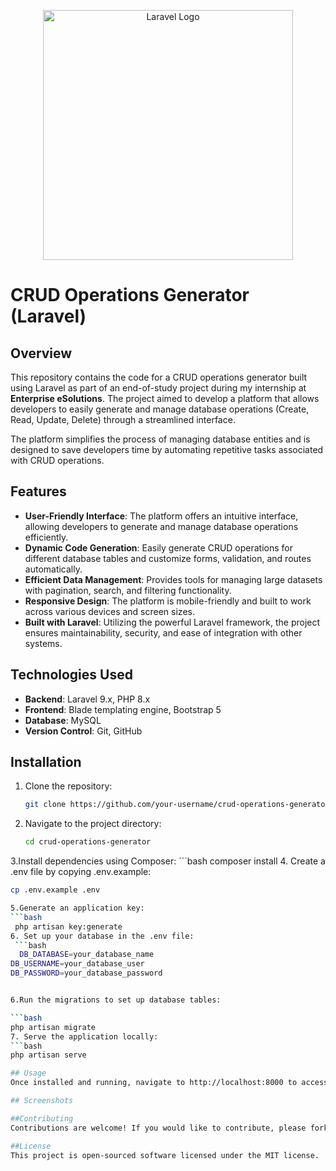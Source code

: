 <p align="center">
<a href="https://laravel.com" target="_blank">
<img src="https://raw.githubusercontent.com/laravel/art/master/logo-lockup/5%20SVG/2%20CMYK/1%20Full%20Color/laravel-logolockup-cmyk-red.svg" width="400" alt="Laravel Logo">
</a>
</p>

# CRUD Operations Generator (Laravel)

## Overview

This repository contains the code for a CRUD operations generator built using Laravel as part of an end-of-study project during my internship at **Enterprise eSolutions**. The project aimed to develop a platform that allows developers to easily generate and manage database operations (Create, Read, Update, Delete) through a streamlined interface.

The platform simplifies the process of managing database entities and is designed to save developers time by automating repetitive tasks associated with CRUD operations.

## Features

- **User-Friendly Interface**: The platform offers an intuitive interface, allowing developers to generate and manage database operations efficiently.
- **Dynamic Code Generation**: Easily generate CRUD operations for different database tables and customize forms, validation, and routes automatically.
- **Efficient Data Management**: Provides tools for managing large datasets with pagination, search, and filtering functionality.
- **Responsive Design**: The platform is mobile-friendly and built to work across various devices and screen sizes.
- **Built with Laravel**: Utilizing the powerful Laravel framework, the project ensures maintainability, security, and ease of integration with other systems.

## Technologies Used

- **Backend**: Laravel 9.x, PHP 8.x
- **Frontend**: Blade templating engine, Bootstrap 5
- **Database**: MySQL
- **Version Control**: Git, GitHub

## Installation

1. Clone the repository:
   ```bash
   git clone https://github.com/your-username/crud-operations-generator.git
2. Navigate to the project directory:
   ```bash
   cd crud-operations-generator
3.Install dependencies using Composer:
    ```bash
    composer install
4. Create a .env file by copying .env.example:
   ```bash
   cp .env.example .env

5.Generate an application key:
   ```bash
    php artisan key:generate
6. Set up your database in the .env file:
    ```bash
     DB_DATABASE=your_database_name
DB_USERNAME=your_database_user
DB_PASSWORD=your_database_password


6.Run the migrations to set up database tables:

  ```bash
php artisan migrate
7. Serve the application locally:
  ```bash
php artisan serve

## Usage
Once installed and running, navigate to http://localhost:8000 to access the CRUD operations generator. The platform will guide you through creating and managing database tables, generating forms, and handling data validation.

## Screenshots

##Contributing
Contributions are welcome! If you would like to contribute, please fork the repository and submit a pull request. Feel free to open issues if you encounter any problems.

##License
This project is open-sourced software licensed under the MIT license.








